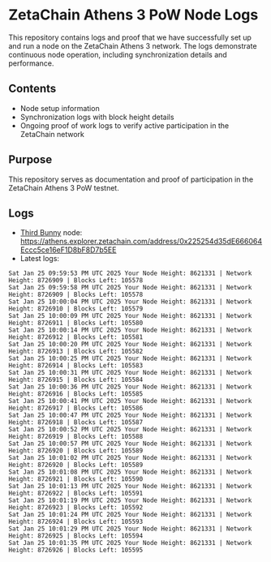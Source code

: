 # ZetaChain Athens 3 PoW Node Logs
This repository contains logs and proof that we have successfully set up and run a node on the ZetaChain Athens 3 network. The logs demonstrate continuous node operation, including synchronization details and performance.

## Contents
- Node setup information
- Synchronization logs with block height details
- Ongoing proof of work logs to verify active participation in the ZetaChain network

## Purpose
This repository serves as documentation and proof of participation in the ZetaChain Athens 3 PoW testnet.

## Logs

- [Third Bunny](https://thirdbunny.xyz/) node: https://athens.explorer.zetachain.com/address/0x225254d35dE666064Eccc5ce16eF1D8bF8D7b5EE
- Latest logs:
```
Sat Jan 25 09:59:53 PM UTC 2025 Your Node Height: 8621331 | Network Height: 8726909 | Blocks Left: 105578
Sat Jan 25 09:59:58 PM UTC 2025 Your Node Height: 8621331 | Network Height: 8726909 | Blocks Left: 105578
Sat Jan 25 10:00:04 PM UTC 2025 Your Node Height: 8621331 | Network Height: 8726910 | Blocks Left: 105579
Sat Jan 25 10:00:09 PM UTC 2025 Your Node Height: 8621331 | Network Height: 8726911 | Blocks Left: 105580
Sat Jan 25 10:00:14 PM UTC 2025 Your Node Height: 8621331 | Network Height: 8726912 | Blocks Left: 105581
Sat Jan 25 10:00:20 PM UTC 2025 Your Node Height: 8621331 | Network Height: 8726913 | Blocks Left: 105582
Sat Jan 25 10:00:25 PM UTC 2025 Your Node Height: 8621331 | Network Height: 8726914 | Blocks Left: 105583
Sat Jan 25 10:00:31 PM UTC 2025 Your Node Height: 8621331 | Network Height: 8726915 | Blocks Left: 105584
Sat Jan 25 10:00:36 PM UTC 2025 Your Node Height: 8621331 | Network Height: 8726916 | Blocks Left: 105585
Sat Jan 25 10:00:41 PM UTC 2025 Your Node Height: 8621331 | Network Height: 8726917 | Blocks Left: 105586
Sat Jan 25 10:00:47 PM UTC 2025 Your Node Height: 8621331 | Network Height: 8726918 | Blocks Left: 105587
Sat Jan 25 10:00:52 PM UTC 2025 Your Node Height: 8621331 | Network Height: 8726919 | Blocks Left: 105588
Sat Jan 25 10:00:57 PM UTC 2025 Your Node Height: 8621331 | Network Height: 8726920 | Blocks Left: 105589
Sat Jan 25 10:01:02 PM UTC 2025 Your Node Height: 8621331 | Network Height: 8726920 | Blocks Left: 105589
Sat Jan 25 10:01:08 PM UTC 2025 Your Node Height: 8621331 | Network Height: 8726921 | Blocks Left: 105590
Sat Jan 25 10:01:13 PM UTC 2025 Your Node Height: 8621331 | Network Height: 8726922 | Blocks Left: 105591
Sat Jan 25 10:01:19 PM UTC 2025 Your Node Height: 8621331 | Network Height: 8726923 | Blocks Left: 105592
Sat Jan 25 10:01:24 PM UTC 2025 Your Node Height: 8621331 | Network Height: 8726924 | Blocks Left: 105593
Sat Jan 25 10:01:29 PM UTC 2025 Your Node Height: 8621331 | Network Height: 8726925 | Blocks Left: 105594
Sat Jan 25 10:01:35 PM UTC 2025 Your Node Height: 8621331 | Network Height: 8726926 | Blocks Left: 105595
```
